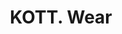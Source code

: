 ---
title: KOTT. Wear
description: Авторская одежда от Марии Кот
image: "./images/kott.png"
tags: Брендинг, Веб-дизайн, E-commerce
link: https://bit.ly/kottwear
---